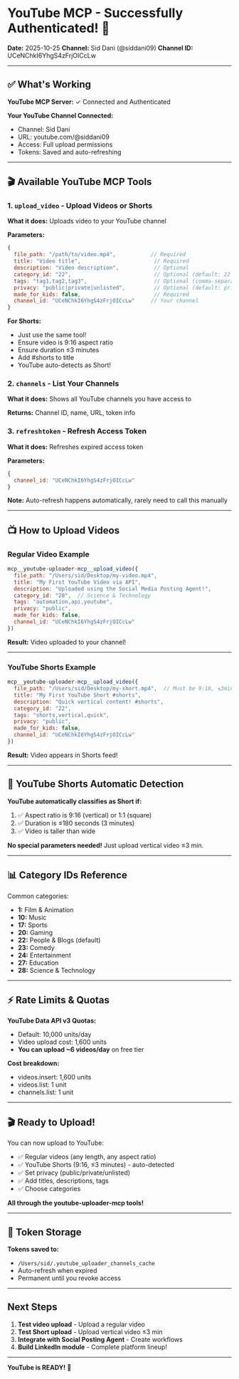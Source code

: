 # YouTube MCP - Successfully Authenticated! 🎉

**Date:** 2025-10-25
**Channel:** Sid Dani (@siddani09)
**Channel ID:** UCeNChkI6YhgS4zFrjOICcLw

---

## ✅ What's Working

**YouTube MCP Server:** ✓ Connected and Authenticated

**Your YouTube Channel Connected:**
- Channel: Sid Dani
- URL: youtube.com/@siddani09
- Access: Full upload permissions
- Tokens: Saved and auto-refreshing

---

## 🎬 Available YouTube MCP Tools

### 1. `upload_video` - Upload Videos or Shorts

**What it does:** Uploads video to your YouTube channel

**Parameters:**
```javascript
{
  file_path: "/path/to/video.mp4",           // Required
  title: "Video title",                       // Required
  description: "Video description",           // Optional
  category_id: "22",                          // Optional (default: 22 = People & Blogs)
  tags: "tag1,tag2,tag3",                     // Optional (comma-separated)
  privacy: "public|private|unlisted",         // Optional (default: private)
  made_for_kids: false,                       // Required
  channel_id: "UCeNChkI6YhgS4zFrjOICcLw"     // Your channel
}
```

**For Shorts:**
- Just use the same tool!
- Ensure video is 9:16 aspect ratio
- Ensure duration ≤3 minutes
- Add #shorts to title
- YouTube auto-detects as Short!

### 2. `channels` - List Your Channels

**What it does:** Shows all YouTube channels you have access to

**Returns:** Channel ID, name, URL, token info

### 3. `refreshtoken` - Refresh Access Token

**What it does:** Refreshes expired access token

**Parameters:**
```javascript
{
  channel_id: "UCeNChkI6YhgS4zFrjOICcLw"
}
```

**Note:** Auto-refresh happens automatically, rarely need to call this manually

---

## 📺 How to Upload Videos

### Regular Video Example

```javascript
mcp__youtube-uploader-mcp__upload_video({
  file_path: "/Users/sid/Desktop/my-video.mp4",
  title: "My First YouTube Video via API",
  description: "Uploaded using the Social Media Posting Agent!",
  category_id: "28",  // Science & Technology
  tags: "automation,api,youtube",
  privacy: "public",
  made_for_kids: false,
  channel_id: "UCeNChkI6YhgS4zFrjOICcLw"
})
```

**Result:** Video uploaded to your channel!

---

### YouTube Shorts Example

```javascript
mcp__youtube-uploader-mcp__upload_video({
  file_path: "/Users/sid/Desktop/my-short.mp4",  // Must be 9:16, ≤3min
  title: "My First YouTube Short #shorts",
  description: "Quick vertical content! #shorts",
  category_id: "22",
  tags: "shorts,vertical,quick",
  privacy: "public",
  made_for_kids: false,
  channel_id: "UCeNChkI6YhgS4zFrjOICcLw"
})
```

**Result:** Video appears in Shorts feed!

---

## 🎯 YouTube Shorts Automatic Detection

**YouTube automatically classifies as Short if:**
1. ✅ Aspect ratio is 9:16 (vertical) or 1:1 (square)
2. ✅ Duration is ≤180 seconds (3 minutes)
3. ✅ Video is taller than wide

**No special parameters needed!** Just upload vertical video ≤3 min.

---

## 📊 Category IDs Reference

Common categories:
- **1:** Film & Animation
- **10:** Music
- **17:** Sports
- **20:** Gaming
- **22:** People & Blogs (default)
- **23:** Comedy
- **24:** Entertainment
- **27:** Education
- **28:** Science & Technology

---

## ⚡ Rate Limits & Quotas

**YouTube Data API v3 Quotas:**
- Default: 10,000 units/day
- Video upload cost: 1,600 units
- **You can upload ~6 videos/day** on free tier

**Cost breakdown:**
- videos.insert: 1,600 units
- videos.list: 1 unit
- channels.list: 1 unit

---

## 🎬 Ready to Upload!

You can now upload to YouTube:
- ✅ Regular videos (any length, any aspect ratio)
- ✅ YouTube Shorts (9:16, ≤3 minutes) - auto-detected
- ✅ Set privacy (public/private/unlisted)
- ✅ Add titles, descriptions, tags
- ✅ Choose categories

**All through the youtube-uploader-mcp tools!**

---

## 📁 Token Storage

**Tokens saved to:**
- `/Users/sid/.youtube_uploader_channels_cache`
- Auto-refresh when expired
- Permanent until you revoke access

---

## Next Steps

1. **Test video upload** - Upload a regular video
2. **Test Short upload** - Upload vertical video ≤3 min
3. **Integrate with Social Posting Agent** - Create workflows
4. **Build LinkedIn module** - Complete platform lineup!

---

**YouTube is READY!** 🎉
